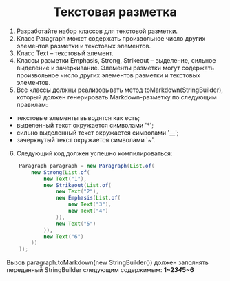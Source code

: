 <h1 align="center">Текстовая разметка</h1>

1) Разработайте набор классов для текстовой разметки.
2) Класс Paragraph может содержать произвольное число других элементов разметки и текстовых элементов.
3) Класс Text – текстовый элемент.
4) Классы разметки Emphasis, Strong, Strikeout – выделение, сильное выделение и зачеркивание. Элементы разметки могут содержать произвольное число других элементов разметки и текстовых элементов.
5) Все классы должны реализовывать метод toMarkdown(StringBuilder), который должен генерировать Markdown-разметку по следующим правилам:
- текстовые элементы выводятся как есть;
- выделенный текст окружается символами '*';
- сильно выделенный текст окружается символами '__';
- зачеркнутый текст окружается символами '~'.
6) Следующий код должен успешно компилироваться:
```java
    Paragraph paragraph = new Paragraph(List.of(
        new Strong(List.of(
            new Text("1"),
            new Strikeout(List.of(
                new Text("2"),
                new Emphasis(List.of(
                    new Text("3"),
                    new Text("4")
                )),
                new Text("5")
            )),
            new Text("6")
        ))
    ));
```
Вызов paragraph.toMarkdown(new StringBuilder()) должен заполнять переданный StringBuilder следующим содержимым:
    __1~2*34*5~6__